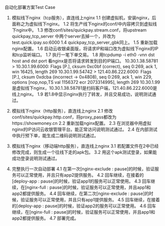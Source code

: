 自动化部署方案Test Case

1. 模拟线下nginx（tcp服务），直连线上nginx
1.1 创建虚拟机，安装nginx，后面称之为虚拟线下nginx。
1.2 将生产线下nginx的conf/中内容拷贝到虚拟线下nginx中。
1.3 修改conf/sites/quickpay.stream.conf，将upstream quickpay_tcp_server 中两个server去掉一个，并改为test.quick.ipay.so:6000
1.4 quickpay_tcp_server_gbk同上。
1.5 重新加载nginx配置。
1.6 启动云收银桌面版，将请求IP和端口改为虚拟线下nginx的IP和tcp监听端口。
1.7 执行一笔下单交易。
1.8 用tcpdump -i eth0 -vnn dst host <IP> and dst port <PORT> 看nginx是否将请求转发到目的IP端口。
    10.30.1.38.58781 > 10.30.1.99.6000: Flags [P.], cksum 0xc0bf (correct), seq 0:269, ack 1, win 16425, length 269
    10.30.1.99.54742 > 121.40.86.222.6000: Flags [P.], cksum 0xdcba (incorrect -> 0x4808), seq 0:269, ack 1, win 229, options [nop,nop,TS val 1156372 ecr 2073314995], length 269
    10.30.1.99是虚拟线下nginx，10.30.1.38.58781是扫码客户端，121.40.86.222.6000是线上nginx。
1.9 若1.8中显示nginx执行了转发，并且交易成功，说明测试通过。

2. 模拟线下nginx（http服务），直连线上nginx
2.1 修改conf/sites/quickpay.http.conf，将proxy_pass都改为https://showmoney.cn
2.2 重新加载nginx配置。
2.3 在浏览器中用虚拟nginx的IP访问云收银管理平台。能正常访问说明测试通过。
2.4 在内部测试中执行预下单，能生成二维码说明测试通过。

3. 模拟线下nginx（移动端http服务），直连线上nginx
3.1 若配置文件在2中已经修改完成，则生成一个往线下走的apk包。
3.2 用这个apk测试登录，如果能成功登录说明测试通过。

4. 完整执行一次自动部署
4.1 在第一次[nginx-exclude : pause]的时候，验证服务可以正常使用，并且只有app2提供服务。
4.2 回车继续，在接着的[deploy-app : pause]的时候，验证app1的服务可以正常使用。
4.3 回车继续，在[nginx-full : pause]的时候，验证服务可以正常使用，并且app1和app2都提供服务。
4.4 回车继续，在第二次[nginx-exclude : pause]的时候，验证服务可以正常使用，并且只有app1提供服务。
4.5 回车继续，在接着的[deploy-app : pause]的时候，验证app2的服务可以正常使用。
4.6 回车继续，在[nginx-full : pause]的时候，验证服务可以正常使用，并且app1和app2都提供服务。
4.7 部署完成。